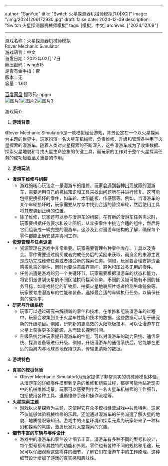 
---
author: "SanYue"
title: "Switch 火星探测器机械师模拟[1.0|XCI]"
image: "/img/20241206172930.jpg"
draft: false
date: 2024-12-09
description: "Switch 火星探测器机械师模拟"
tags: [模拟，中文]
archives: ["2024/12/09"]

---

游戏名称：火星探测器机械师模拟   
Rover Mechanic Simulator    
游戏语言：中文  
首发日期：2022年02月17日  
解压密码：wing515  
是否有金手指：否  
版本：无   
容量：1.6G

[百度网盘](https://pan.baidu.com/s/1dvcPAyEXa4V7yUyMlP7oyg) 提取码: npgm  
![图片1](/img/3e2664.jpg)![图片2](/img/32c835.jpg)![图片3](/img/c50d6a.jpg)  

游戏简介  
1. **游戏背景**

《Rover Mechanic Simulator》是一款模拟经营游戏，背景设定在一个以火星探索为主题的世界中。玩家扮演一名火星车机械师，负责维修、升级和管理各种用于火星探索的漫游车。随着人类对火星探索的不断深入，这些漫游车成为了收集数据、探索火星地貌和寻找火星生命迹象的关键工具，而玩家的工作对于整个火星探索任务的成功起着至关重要的作用。

2. **游戏玩法**

 - **漫游车维修与组装**
     - 游戏的核心玩法之一是漫游车的维修。玩家会遇到各种出现故障的漫游车，需要运用自己的机械知识和工具来找出问题所在并进行修复。这可能包括更换损坏的零件，如车轮、太阳能板、传感器等。例如，当漫游车的某个车轮损坏时，玩家需要从库存中找到合适的替换车轮，然后使用工具将其安装到正确的位置。
     - 除了维修，玩家还可以参与漫游车的组装。在有新的漫游车任务需求时，玩家要根据任务要求和设计图纸，从众多零件中挑选合适的组件，然后将它们组装成一辆完整的漫游车。这涉及到对漫游车结构的了解，确保每个零件都能正确安装并协同工作。
 - **资源管理与任务派遣**
     - 资源管理在游戏中非常重要。玩家需要管理各种零件库存、工具以及资金。零件需要通过购买或者完成任务后的奖励来获取，而资金的来源主要是成功完成维修任务或者接受新的探索任务。例如，玩家要合理安排资金购买急需的零件，同时也要注意库存空间，避免积压过多无用的零件。
     - 任务派遣是游戏的另一个关键环节。玩家需要根据漫游车的状态和能力，将它们派遣到火星的不同区域执行探索任务。不同的区域可能有不同的任务目标，如寻找特定的矿物质、拍摄火星地貌照片或者检测生命迹象等。玩家要考虑漫游车的性能和装备，选择最合适的车辆执行任务，以确保任务的成功率。
 - **研究与升级系统**
     - 玩家可以通过研究来解锁新的零件和技术。在维修和组装漫游车的过程中，玩家会收集到关于火星车性能和技术的数据，这些数据可以用于研究新的升级项目。例如，研究新的更高效的太阳能板技术，可以让漫游车在火星上获得更多的能源，从而延长探索时间。
     - 升级系统允许玩家提升漫游车的性能。可以对漫游车的动力系统、通信系统、探测设备等进行升级。例如，升级漫游车的通信系统后，它能够在更远的距离内与地球基地保持联系，传输更清晰的数据。

3. **游戏特色**

 - **真实的模拟体验**
     - 《Rover Mechanic Simulator》为玩家提供了非常真实的机械师模拟体验。从漫游车的详细零件模型到复杂的维修和组装过程，都尽可能地贴近现实中的机械维修场景。玩家可以感受到作为一名火星车机械师的工作细节，包括使用各种工具、遵循维修手册和操作流程等。
 - **火星探索主题**
     - 游戏以火星探索为主题，这使得它在众多模拟经营游戏中独具特色。玩家不仅能够体验机械维修的乐趣，还能通过漫游车的任务派遣了解火星的地貌、地质情况等知识。游戏中的火星环境和探索元素为玩家带来了一种科幻和探索的氛围，激发玩家对太空探索的兴趣。
 - **细节丰富的车辆与零件设计**
     - 游戏中的漫游车和零件设计细节丰富。漫游车有多种不同的型号和设计，每个型号都有其独特的功能和外观。零件也有各种不同的规格和用途，玩家可以仔细观察这些零件的细节，了解它们在漫游车中的工作原理。这种细节设计增加了游戏的真实感和趣味性。
